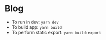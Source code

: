 # Blog

- To run in dev: `yarn dev`
- To build app: `yarn build`
- To perform static export: `yarn build:export`
